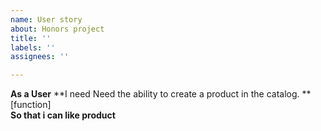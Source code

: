 ```yaml
---
name: User story
about: Honors project
title: ''
labels: ''
assignees: ''

---
```


**As a User**
 **I need   Need the ability to create a product in the catalog. ** [function]  
 **So that i can like product**
